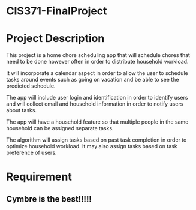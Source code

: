 # CIS371-FinalProject

# Project Description
This project is a home chore scheduling app that will schedule chores that need to be done however often in order to distribute household workload.

It will incorporate a calendar aspect in order to allow the user to schedule tasks around events such as going on vacation and be able to see the predicted schedule.

The app will include user login and identification in order to identify users and will collect email and household information in order to notify users about tasks.

The app will have a household feature so that multiple people in the same household can be assigned separate tasks.

The algorithm will assign tasks based on past task completion in order to optimize household workload. It may also assign tasks based on task preference of users.

# Requirement

## Cymbre is the best!!!!!

